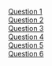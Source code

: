 [Question 1](https://www.hackerearth.com/practice/data-structures/queues/basics-of-queues/practice-problems/algorithm/monk-and-chamber-of-secrets/)<br>
[Question 2](https://www.hackerearth.com/practice/data-structures/stacks/basics-of-stacks/practice-problems/algorithm/signal-range/description/)<br>
[Question 3](https://www.hackerearth.com/practice/data-structures/stacks/basics-of-stacks/practice-problems/algorithm/fight-for-laddus/description)<br>
[Question 4](https://www.hackerrank.com/contests/iecse-summer-17/challenges/beer-of-hakuna)<br>
[Question 5](https://www.geeksforgeeks.org/find-a-tour-that-visits-all-stations/)<br>
[Question 6](https://practice.geeksforgeeks.org/problems/generate-binary-numbers/0)<br>
